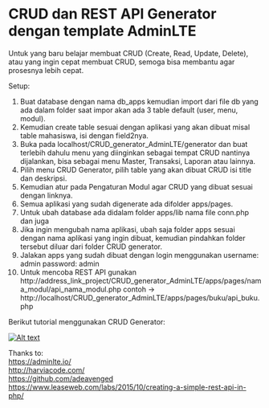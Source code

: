 # CRUD dan REST API Generator dengan template AdminLTE
Untuk yang baru belajar membuat CRUD (Create, Read, Update, Delete), atau yang ingin cepat membuat CRUD, semoga bisa membantu agar prosesnya lebih cepat.

Setup:
1. Buat database dengan nama db_apps kemudian import dari file db yang ada dalam folder saat impor akan ada 3 table default (user, menu, modul).<br/>
2. Kemudian create table sesuai dengan aplikasi yang akan dibuat misal table mahasiswa, isi dengan field2nya.<br/>
3. Buka pada localhost/CRUD_generator_AdminLTE/generator dan buat terlebih dahulu menu yang diinginkan sebagai tempat CRUD nantinya dijalankan, bisa sebagai menu Master, Transaksi, Laporan atau lainnya.<br/>
4. Pilih menu CRUD Generator, pilih table yang akan dibuat CRUD isi title dan deskripsi.<br/>
5. Kemudian atur pada Pengaturan Modul agar CRUD yang dibuat sesuai dengan linknya.<br/>
6. Semua aplikasi yang sudah digenerate ada difolder apps/pages.<br/>
7. Untuk ubah database ada didalam folder apps/lib nama file conn.php dan juga  <br/>
8. Jika ingin mengubah nama aplikasi, ubah saja folder apps sesuai dengan nama aplikasi yang ingin dibuat, kemudian pindahkan folder tersebut diluar dari folder CRUD generator.<br/>
9. Jalakan apps yang sudah dibuat dengan login menggunakan username: admin password: admin<br/>
10. Untuk mencoba REST API gunakan http://address_link_project/CRUD_generator_AdminLTE/apps/pages/nama_modul/api_nama_modul.php contoh -> http://localhost/CRUD_generator_AdminLTE/apps/pages/buku/api_buku.php<br/>

Berikut tutorial menggunakan CRUD Generator:

[![Alt text](https://img.youtube.com/vi/Z4vMk8ARHWU/0.jpg)](https://www.youtube.com/watch?v=Z4vMk8ARHWU)

Thanks to: <br/>
https://adminlte.io/ <br/>
http://harviacode.com/ <br/>
https://github.com/adeavenged <br/>
https://www.leaseweb.com/labs/2015/10/creating-a-simple-rest-api-in-php/
